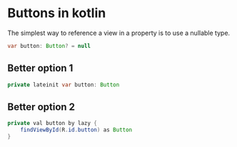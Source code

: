 # Buttons in kotlin

The simplest way to reference a view in a property is to use a nullable type.

```java
var button: Button? = null
```

## Better option 1

```java
private lateinit var button: Button
```

## Better option 2

```java
private val button by lazy {
    findViewById(R.id.button) as Button
}
```
